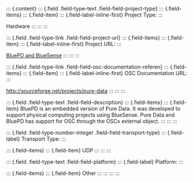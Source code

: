::: {.content}
::: {.field .field-type-text .field-field-project-type}
::: {.field-items}
::: {.field-item}
::: {.field-label-inline-first}
Project Type:
:::

Hardware
:::
:::
:::

::: {.field .field-type-link .field-field-project-url}
::: {.field-items}
::: {.field-item}
::: {.field-label-inline-first}
Project URL:
:::

[BluePD and
BlueSense](http://www.bluemelon.org/index.php/Products/BM7505_BluePD_programmable_Pure_Data_router)
:::
:::
:::

::: {.field .field-type-link .field-field-osc-documentation-referen}
::: {.field-items}
::: {.field-item}
::: {.field-label-inline-first}
OSC Documentation URL:
:::

<http://sourceforge.net/projects/pure-data>
:::
:::
:::

::: {.field .field-type-text .field-field-description}
::: {.field-items}
::: {.field-item}
BluePD is an embedded version of Pure Data. It was developed to support
physical computing projects using BlueSense. Pure Data and BluePD has
support for OSC through the OSCx external object.
:::
:::
:::

::: {.field .field-type-number-integer .field-field-transport-type}
::: {.field-label}
Transport Type:
:::

::: {.field-items}
::: {.field-item}
UDP
:::
:::
:::

::: {.field .field-type-text .field-field-platform}
::: {.field-label}
Platform:
:::

::: {.field-items}
::: {.field-item}
Other
:::
:::
:::
:::
